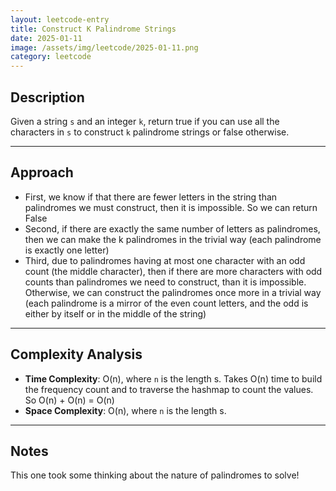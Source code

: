 ```yaml
---
layout: leetcode-entry
title: Construct K Palindrome Strings
date: 2025-01-11
image: /assets/img/leetcode/2025-01-11.png
category: leetcode
---
```

## Description


Given a string `s` and an integer `k`, return true if you can use all the characters in `s` to construct `k` palindrome strings or false otherwise.

---

## Approach

- First, we know if that there are fewer letters in the string than palindromes we must construct, then it is impossible. So we can return False
- Second, if there are exactly the same number of letters as palindromes, then we can make the k palindromes in the trivial way (each palindrome is exactly one letter)
- Third, due to palindromes having at most one character with an odd count (the middle character), then if there are more characters with odd counts than palindromes we need to construct, than it is impossible. Otherwise, we can construct the palindromes once more in a trivial way (each palindrome is a mirror of the even count letters, and the odd is either by itself or in the middle of the string)

---

## Complexity Analysis

- **Time Complexity**: O(n), where `n` is the length s. Takes O(n) time to build the frequency count and to traverse the hashmap to count the values. So O(n) + O(n) = O(n)
- **Space Complexity**: O(n), where `n` is the length s.

---

## Notes

This one took some thinking about the nature of palindromes to solve!





